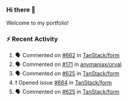 ### Hi there 👋
Welcome to my portfolio!

### ⚡ Recent Activity
<!--START_SECTION:activity-->
1. 🗣 Commented on [#662](https://github.com/TanStack/form/issues/662#issuecomment-2037987865) in [TanStack/form](https://github.com/TanStack/form)
2. 🗣 Commented on [#171](https://github.com/anymaniax/orval/issues/171#issuecomment-2037878607) in [anymaniax/orval](https://github.com/anymaniax/orval)
3. 🗣 Commented on [#625](https://github.com/TanStack/form/issues/625#issuecomment-2035534819) in [TanStack/form](https://github.com/TanStack/form)
4. ❗ Opened issue [#664](https://github.com/TanStack/form/issues/664) in [TanStack/form](https://github.com/TanStack/form)
5. 🗣 Commented on [#625](https://github.com/TanStack/form/issues/625#issuecomment-2035440820) in [TanStack/form](https://github.com/TanStack/form)
<!--END_SECTION:activity-->
